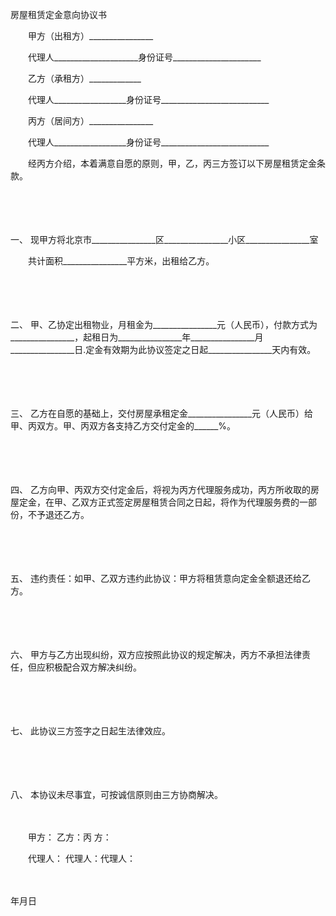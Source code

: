 



房屋租赁定金意向协议书



 

　　甲方（出租方）________________

　　代理人_____________________身份证号______________________　　

　　乙方（承租方）_____________

　　代理人__________________身份证号___________________________　　

　　丙方（居间方）________________

　　代理人__________________身份证号___________________________　

　　经丙方介绍，本着满意自愿的原则，甲，乙，丙三方签订以下房屋租赁定金条款。

　　

　　

一、
现甲方将北京市________________区________________小区________________室

　　共计面积________________平方米，出租给乙方。

　　

　　

二、
甲、乙协定出租物业，月租金为________________元（人民币），付款方式为________________，起租日为________________年________________月________________日.定金有效期为此协议签定之日起________________天内有效。

　　

　　

三、
乙方在自愿的基础上，交付房屋承租定金________________元（人民币）给甲、丙双方。甲、丙双方各支持乙方交付定金的______%。

　　

　　

四、
乙方向甲、丙双方交付定金后，将视为丙方代理服务成功，丙方所收取的房屋定金，在甲、乙双方正式签定房屋租赁合同之日起，将作为代理服务费的一部份，不予退还乙方。

　　

　　

五、
违约责任：如甲、乙双方违约此协议：甲方将租赁意向定金全额退还给乙方。

　　

　　

六、
甲方与乙方出现纠纷，双方应按照此协议的规定解决，丙方不承担法律责任，但应积极配合双方解决纠纷。

　　

　　

七、
此协议三方签字之日起生法律效应。

　　

　　

八、
本协议未尽事宜，可按诚信原则由三方协商解决。

　　

　　甲方： 乙方：丙 方：

　　代理人： 代理人：代理人：

　　


 年月日
 
　　

